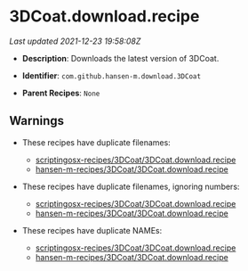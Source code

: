 # 3DCoat.download.recipe

_Last updated 2021-12-23 19:58:08Z_

- **Description**: Downloads the latest version of 3DCoat.

- **Identifier**: `com.github.hansen-m.download.3DCoat`

- **Parent Recipes**: `None`

## Warnings

- These recipes have duplicate filenames:
    - [scriptingosx-recipes/3DCoat/3DCoat.download.recipe](/autopkg-dupe-tracker/scriptingosx-recipes/3DCoat/3DCoat.download.recipe)
    - [hansen-m-recipes/3DCoat/3DCoat.download.recipe](/autopkg-dupe-tracker/hansen-m-recipes/3DCoat/3DCoat.download.recipe)

- These recipes have duplicate filenames, ignoring numbers:
    - [scriptingosx-recipes/3DCoat/3DCoat.download.recipe](/autopkg-dupe-tracker/scriptingosx-recipes/3DCoat/3DCoat.download.recipe)
    - [hansen-m-recipes/3DCoat/3DCoat.download.recipe](/autopkg-dupe-tracker/hansen-m-recipes/3DCoat/3DCoat.download.recipe)

- These recipes have duplicate NAMEs:
    - [scriptingosx-recipes/3DCoat/3DCoat.download.recipe](/autopkg-dupe-tracker/scriptingosx-recipes/3DCoat/3DCoat.download.recipe)
    - [hansen-m-recipes/3DCoat/3DCoat.download.recipe](/autopkg-dupe-tracker/hansen-m-recipes/3DCoat/3DCoat.download.recipe)